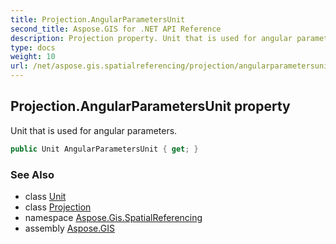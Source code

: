 ```yaml
---
title: Projection.AngularParametersUnit
second_title: Aspose.GIS for .NET API Reference
description: Projection property. Unit that is used for angular parameters.
type: docs
weight: 10
url: /net/aspose.gis.spatialreferencing/projection/angularparametersunit/
---
```

## Projection.AngularParametersUnit property

Unit that is used for angular parameters.

```csharp
public Unit AngularParametersUnit { get; }
```

### See Also

* class [Unit](../../unit/)
* class [Projection](../)
* namespace [Aspose.Gis.SpatialReferencing](../../projection/)
* assembly [Aspose.GIS](../../../)


